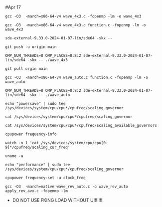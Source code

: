 #Apr 17
```
gcc -O3  -march=x86-64-v4 wave_4x3.c -fopenmp -lm -o wave_4x3
```
```
gcc -O3  -march=x86-64-v4 wave_4x3.c function.c -fopenmp -lm -o wave_4x3
```
```
sde-external-9.33.0-2024-01-07-lin/sde64 -skx -- 
```

```
git push -u origin main
```

```
OMP_NUM_THREADS=8 OMP_PLACES=0:8:2 sde-external-9.33.0-2024-01-07-lin/sde64 -skx -- ./wave_4x3
```

```
git pull orgin main
```
```
gcc -O3  -march=x86-64-v4 wave_auto.c function.c -fopenmp -lm -o wave_auto

```
```
OMP_NUM_THREADS=8 OMP_PLACES=0:8:2 sde-external-9.33.0-2024-01-07-lin/sde64 -skx -- ./wave_auto

```
```
echo "powersave" | sudo tee /sys/devices/system/cpu/cpu*/cpufreq/scaling_governor
```
```
cat /sys/devices/system/cpu/cpu*/cpufreq/scaling_governor
```
```
cat /sys/devices/system/cpu/cpu*/cpufreq/scaling_available_governors
```
```
cpupower frequency-info
```
```
watch -n 1 'cat /sys/devices/system/cpu/cpu[0-9]*/cpufreq/scaling_cur_freq'
```
```
uname -a
```
```
echo "performance" | sudo tee /sys/devices/system/cpu/cpu*/cpufreq/scaling_governor
```
```
cpupower frequency-set -u clock_freq
```
```
gcc -O3  -march=native wave_rev_auto.c -o wave_rev_auto apply_rev_avx.c -fopenmp -lm 
```
* DO NOT USE FKING LOAD WITHOUT U!!!!!!!!